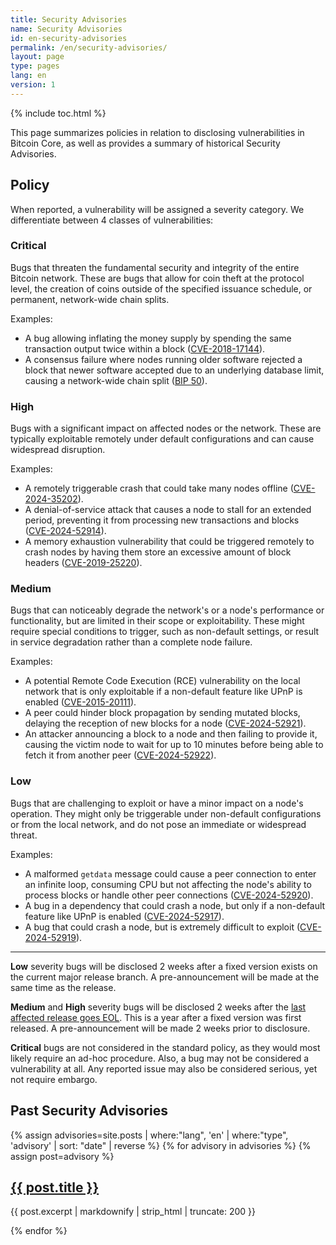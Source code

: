 ```yaml
---
title: Security Advisories
name: Security Advisories
id: en-security-advisories
permalink: /en/security-advisories/
layout: page
type: pages
lang: en
version: 1
---
```

{% include toc.html %}

This page summarizes policies in relation to disclosing vulnerabilities in Bitcoin Core,
as well as provides a summary of historical Security Advisories.

## Policy

When reported, a vulnerability will be assigned a severity category. We
differentiate between 4 classes of vulnerabilities:

### Critical

Bugs that threaten the fundamental security and integrity of the entire Bitcoin
network. These are bugs that allow for coin theft at the protocol level, the
creation of coins outside of the specified issuance schedule, or permanent,
network-wide chain splits.

Examples:
* A bug allowing inflating the money supply by spending the same transaction
  output twice within a block ([CVE-2018-17144](/en/2018/09/20/notice/)).
* A consensus failure where nodes running older software rejected a block that
  newer software accepted due to an underlying database limit, causing a
  network-wide chain split ([BIP
  50](https://github.com/bitcoin/bips/blob/master/bip-0050.mediawiki)).

### High

Bugs with a significant impact on affected nodes or the network. These are
typically exploitable remotely under default configurations and can cause
widespread disruption.

Examples:
* A remotely triggerable crash that could take many nodes offline
  ([CVE-2024-35202](/en/2024/10/08/disclose-blocktxn-crash/)).
* A denial-of-service attack that causes a node to stall for an extended
  period, preventing it from processing new transactions and blocks
  ([CVE-2024-52914](/en/2024/07/03/disclose-orphan-dos/)).
* A memory exhaustion vulnerability that could be triggered remotely to crash
  nodes by having them store an excessive amount of block headers
  ([CVE-2019-25220](/en/2024/09/18/disclose-headers-oom/)).

### Medium

Bugs that can noticeably degrade the network's or a node's performance or
functionality, but are limited in their scope or exploitability. These might
require special conditions to trigger, such as non-default settings, or result
in service degradation rather than a complete node failure.

Examples:
* A potential Remote Code Execution (RCE) vulnerability on the local network
  that is only exploitable if a non-default feature like UPnP is enabled
  ([CVE-2015-20111](/en/2024/07/03/disclose_upnp_rce/)).
* A peer could hinder block propagation by sending mutated blocks, delaying the
  reception of new blocks for a node
  ([CVE-2024-52921](/en/2024/10/08/disclose-mutated-blocks-hindering-propagation/)).
* An attacker announcing a block to a node and then failing to provide it,
  causing the victim node to wait for up to 10 minutes before being able to
  fetch it from another peer
  ([CVE-2024-52922](/en/2024/11/05/cb-stall-hindering-propagation/)).

### Low

Bugs that are challenging to exploit or have a minor impact on a node's
operation. They might only be triggerable under non-default configurations or
from the local network, and do not pose an immediate or widespread threat.

Examples:
* A malformed `getdata` message could cause a peer connection to enter an
  infinite loop, consuming CPU but not affecting the node's ability to process
  blocks or handle other peer connections
  ([CVE-2024-52920](/en/2024/07/03/disclose-getdata-cpu/)).
* A bug in a dependency that could crash a node, but only if a non-default
  feature like UPnP is enabled
  ([CVE-2024-52917](/en/2024/07/31/disclose-upnp-oom/)).
* A bug that could crash a node, but is extremely difficult to exploit
  ([CVE-2024-52919](/en/2025/04/28/disclose-cve-2024-52919/)).

---

**Low** severity bugs will be disclosed 2 weeks after a fixed version exists on the current major release branch.
  A pre-announcement will be made at the same time as the release.

**Medium** and **High** severity bugs will be disclosed 2 weeks after the [last
  affected release goes EOL](/en/lifecycle/). This is a year after a fixed version was first
  released. A pre-announcement will be made 2 weeks prior to disclosure.

**Critical** bugs are not considered in the standard policy, as they would most likely require an
  ad-hoc procedure. Also, a bug may not be considered a vulnerability at all. Any reported issue
  may also be considered serious, yet not require embargo.

## Past Security Advisories

{% assign advisories=site.posts | where:"lang", 'en' | where:"type", 'advisory' | sort: "date" | reverse %}
{% for advisory in advisories %}
{% assign post=advisory %}
  <article>
    <h2><a href="{{ post.url }}" title="{{ post.title | xml_escape }}">{{ post.title }}</a></h2>
    <p>{{ post.excerpt | markdownify | strip_html | truncate: 200 }}</p>
  </article>
{% endfor %}
